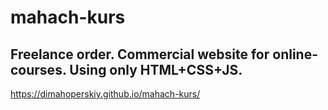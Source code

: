 # mahach-kurs

## Freelance order. Commercial website for online-courses. Using only HTML+CSS+JS.

https://dimahoperskiy.github.io/mahach-kurs/

